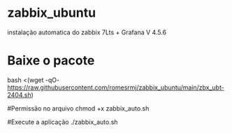 # zabbix_ubuntu
instalação automatica do zabbix 7Lts + Grafana V 4.5.6

# Baixe o pacote

bash <(wget -qO- https://raw.githubusercontent.com/romesrmj/zabbix_ubuntu/main/zbx_ubt-2404.sh)

#Permissão no arquivo
chmod +x zabbix_auto.sh

#Execute a aplicação
./zabbix_auto.sh

